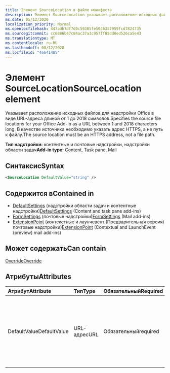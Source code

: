 ```yaml
---
title: Элемент SourceLocation в файле манифеста
description: Элемент SourceLocation указывает расположение исходных файлов для надстройки Office.
ms.date: 05/12/2020
localization_priority: Normal
ms.openlocfilehash: 447adb7df7d0c59305fe5046357959fcd7824735
ms.sourcegitcommit: cc6886b47c84ac37a3c957ff85dd0ed526ca5e43
ms.translationtype: MT
ms.contentlocale: ru-RU
ms.lasthandoff: 08/12/2020
ms.locfileid: "46641405"
---
```

# <a name="sourcelocation-element"></a><span data-ttu-id="dea3b-103">Элемент SourceLocation</span><span class="sxs-lookup"><span data-stu-id="dea3b-103">SourceLocation element</span></span>

<span data-ttu-id="dea3b-104">Указывает расположение исходных файлов для надстройки Office в виде URL-адреса длиной от 1 до 2018 символов.</span><span class="sxs-lookup"><span data-stu-id="dea3b-104">Specifies the source file locations for your Office Add-in as a URL between 1 and 2018 characters long.</span></span> <span data-ttu-id="dea3b-105">В качестве источника необходимо указать адрес HTTPS, а не путь к файлу.</span><span class="sxs-lookup"><span data-stu-id="dea3b-105">The source location must be an HTTPS address, not a file path.</span></span>

<span data-ttu-id="dea3b-106">**Тип надстройки:** контентные и почтовые надстройки, надстройки области задач</span><span class="sxs-lookup"><span data-stu-id="dea3b-106">**Add-in type:** Content, Task pane, Mail</span></span>

## <a name="syntax"></a><span data-ttu-id="dea3b-107">Синтаксис</span><span class="sxs-lookup"><span data-stu-id="dea3b-107">Syntax</span></span>

```XML
<SourceLocation DefaultValue="string" />
```

## <a name="contained-in"></a><span data-ttu-id="dea3b-108">Содержится в</span><span class="sxs-lookup"><span data-stu-id="dea3b-108">Contained in</span></span>

- <span data-ttu-id="dea3b-109">[DefaultSettings](defaultsettings.md) (надстройки области задач и контентные надстройки)</span><span class="sxs-lookup"><span data-stu-id="dea3b-109">[DefaultSettings](defaultsettings.md) (Content and task pane add-ins)</span></span>
- <span data-ttu-id="dea3b-110">[FormSettings](formsettings.md) (почтовые надстройки)</span><span class="sxs-lookup"><span data-stu-id="dea3b-110">[FormSettings](formsettings.md) (Mail add-ins)</span></span>
- <span data-ttu-id="dea3b-111">[ExtensionPoint](extensionpoint.md) (контекстные и лаунчевент (Предварительная версия) почтовые надстройки)</span><span class="sxs-lookup"><span data-stu-id="dea3b-111">[ExtensionPoint](extensionpoint.md) (Contextual and LaunchEvent (preview) mail add-ins)</span></span>

## <a name="can-contain"></a><span data-ttu-id="dea3b-112">Может содержать</span><span class="sxs-lookup"><span data-stu-id="dea3b-112">Can contain</span></span>

[<span data-ttu-id="dea3b-113">Override</span><span class="sxs-lookup"><span data-stu-id="dea3b-113">Override</span></span>](override.md)

## <a name="attributes"></a><span data-ttu-id="dea3b-114">Атрибуты</span><span class="sxs-lookup"><span data-stu-id="dea3b-114">Attributes</span></span>

|<span data-ttu-id="dea3b-115">Атрибут</span><span class="sxs-lookup"><span data-stu-id="dea3b-115">Attribute</span></span>|<span data-ttu-id="dea3b-116">Тип</span><span class="sxs-lookup"><span data-stu-id="dea3b-116">Type</span></span>|<span data-ttu-id="dea3b-117">Обязательный</span><span class="sxs-lookup"><span data-stu-id="dea3b-117">Required</span></span>|<span data-ttu-id="dea3b-118">Описание</span><span class="sxs-lookup"><span data-stu-id="dea3b-118">Description</span></span>|
|:-----|:-----|:-----|:-----|
|<span data-ttu-id="dea3b-119">DefaultValue</span><span class="sxs-lookup"><span data-stu-id="dea3b-119">DefaultValue</span></span>|<span data-ttu-id="dea3b-120">URL-адрес</span><span class="sxs-lookup"><span data-stu-id="dea3b-120">URL</span></span>|<span data-ttu-id="dea3b-121">Обязательный</span><span class="sxs-lookup"><span data-stu-id="dea3b-121">required</span></span>|<span data-ttu-id="dea3b-122">Задает значение этого параметра по умолчанию для языкового стандарта, указанного в элементе [DefaultLocale](defaultlocale.md).</span><span class="sxs-lookup"><span data-stu-id="dea3b-122">Specifies the default value for this setting for the locale specified in the [DefaultLocale](defaultlocale.md) element.</span></span>|
